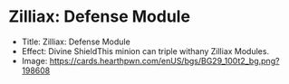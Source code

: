# Zilliax: Defense Module
- Title:  Zilliax: Defense Module
- Effect:  Divine ShieldThis minion can triple withany Zilliax Modules.
- Image:  https://cards.hearthpwn.com/enUS/bgs/BG29_100t2_bg.png?198608
